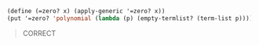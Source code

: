 ```lisp
 (define (=zero? x) (apply-generic '=zero? x)) 
 (put '=zero? 'polynomial (lambda (p) (empty-termlist? (term-list p)))) 
```

> CORRECT
